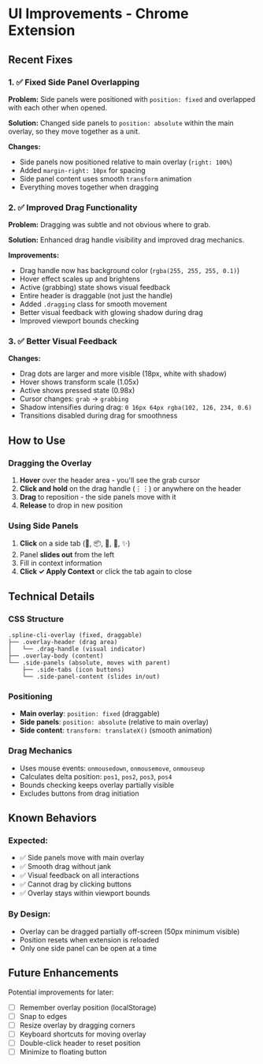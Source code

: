 # UI Improvements - Chrome Extension

## Recent Fixes

### 1. ✅ Fixed Side Panel Overlapping

**Problem:** Side panels were positioned with `position: fixed` and overlapped with each other when opened.

**Solution:** Changed side panels to `position: absolute` within the main overlay, so they move together as a unit.

**Changes:**
- Side panels now positioned relative to main overlay (`right: 100%`)
- Added `margin-right: 10px` for spacing
- Side panel content uses smooth `transform` animation
- Everything moves together when dragging

### 2. ✅ Improved Drag Functionality

**Problem:** Dragging was subtle and not obvious where to grab.

**Solution:** Enhanced drag handle visibility and improved drag mechanics.

**Improvements:**
- Drag handle now has background color (`rgba(255, 255, 255, 0.1)`)
- Hover effect scales up and brightens
- Active (grabbing) state shows visual feedback
- Entire header is draggable (not just the handle)
- Added `.dragging` class for smooth movement
- Better visual feedback with glowing shadow during drag
- Improved viewport bounds checking

### 3. ✅ Better Visual Feedback

**Changes:**
- Drag dots are larger and more visible (18px, white with shadow)
- Hover shows transform scale (1.05x)
- Active shows pressed state (0.98x)
- Cursor changes: `grab` → `grabbing`
- Shadow intensifies during drag: `0 16px 64px rgba(102, 126, 234, 0.6)`
- Transitions disabled during drag for smoothness

## How to Use

### Dragging the Overlay
1. **Hover** over the header area - you'll see the grab cursor
2. **Click and hold** on the drag handle (⋮⋮) or anywhere on the header
3. **Drag** to reposition - the side panels move with it
4. **Release** to drop in new position

### Using Side Panels
1. **Click** on a side tab (💎, 📦, 📝, 🎯, ✨)
2. Panel **slides out** from the left
3. Fill in context information
4. **Click ✓ Apply Context** or click the tab again to close

## Technical Details

### CSS Structure
```
.spline-cli-overlay (fixed, draggable)
├── .overlay-header (drag area)
│   └── .drag-handle (visual indicator)
├── .overlay-body (content)
└── .side-panels (absolute, moves with parent)
    ├── .side-tabs (icon buttons)
    └── .side-panel-content (slides in/out)
```

### Positioning
- **Main overlay**: `position: fixed` (draggable)
- **Side panels**: `position: absolute` (relative to main overlay)
- **Side content**: `transform: translateX()` (smooth animation)

### Drag Mechanics
- Uses mouse events: `onmousedown`, `onmousemove`, `onmouseup`
- Calculates delta position: `pos1`, `pos2`, `pos3`, `pos4`
- Bounds checking keeps overlay partially visible
- Excludes buttons from drag initiation

## Known Behaviors

### Expected:
- ✅ Side panels move with main overlay
- ✅ Smooth drag without jank
- ✅ Visual feedback on all interactions
- ✅ Cannot drag by clicking buttons
- ✅ Overlay stays within viewport bounds

### By Design:
- Overlay can be dragged partially off-screen (50px minimum visible)
- Position resets when extension is reloaded
- Only one side panel can be open at a time

## Future Enhancements

Potential improvements for later:
- [ ] Remember overlay position (localStorage)
- [ ] Snap to edges
- [ ] Resize overlay by dragging corners
- [ ] Keyboard shortcuts for moving overlay
- [ ] Double-click header to reset position
- [ ] Minimize to floating button
